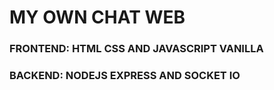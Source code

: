 # MY OWN CHAT WEB
### FRONTEND: HTML CSS AND JAVASCRIPT VANILLA
### BACKEND: NODEJS EXPRESS AND SOCKET IO

